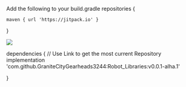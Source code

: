 Add the following to your build.gradle
repositories {

    maven { url 'https://jitpack.io' }
    
}

[![](https://jitpack.io/v/GraniteCityGearheads3244/Robot_Libraries.svg)](https://jitpack.io/#GraniteCityGearheads3244/Robot_Libraries)

dependencies {
    // Use Link to get the most current Repository
    implementation 'com.github.GraniteCityGearheads3244:Robot_Libraries:v0.0.1-alha.1'
	
}
